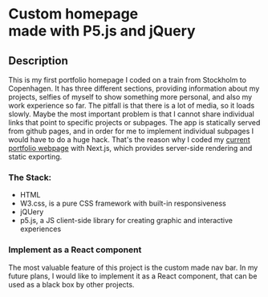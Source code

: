 <MainGrid>

<HeaderTitle>
  
# Custom homepage <br/> made with P5.js and jQuery

<TitleAction href="https://github.com/stefanosAgelastos/static-homepage-p5-js" label="Go to github repo" />
<TitleAction href="https://www.stefworks.ml/static-homepage-p5-js/" label="Go to demo" />
</HeaderTitle>


<InfoGrid>

<InfoPaper>
  
## Description

This is my first portfolio homepage I coded on a train from Stockholm to Copenhagen. It has three different sections, providing information about my projects, selfies of myself to show something more personal, and also my work experience so far. The pitfall is that there is a lot of media, so it loads slowly. Maybe the most important problem is that I cannot share individual links that point to specific projects or subpages. The app is statically served from github pages, and in order for me to implement individual subpages I would have to do a huge hack. That's the reason why I coded my [current portfolio webpage](https://www.stefworks.ml) with Next.js, which provides server-side rendering and static exporting.

</InfoPaper>

<InfoPaper>
<MyChip label="HTML"/>
<MyChip label="W3.css"/>
<MyChip label="jQuery"/>
<MyChip label="p5.js"/>
</InfoPaper>

</InfoGrid>

<PanelGrid>
<Panel id="1" heading="What?" secondaryHeading="About the technologies I used" >

### The Stack:
- HTML
- W3.css, is a pure CSS framework with built-in responsiveness
- jQUery
- p5.js, a JS client-side library for creating graphic and interactive experiences

</Panel>

<Panel id="2" heading="What now?" secondaryHeading="Future plans" >  

### Implement as a React component

The most valuable feature of this project is the custom made nav bar. In my future plans, I would like to implement it as a React component, that can be used as a black box by other projects.
</Panel>

</PanelGrid>


</MainGrid>
